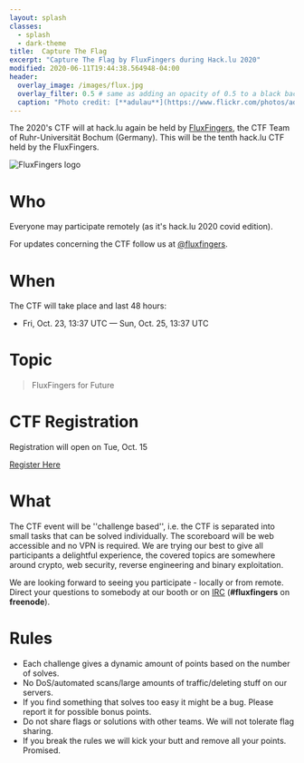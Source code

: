 ```yaml
---
layout: splash
classes:
  - splash
  - dark-theme
title:  Capture The Flag
excerpt: "Capture The Flag by FluxFingers during Hack.lu 2020"
modified: 2020-06-11T19:44:38.564948-04:00
header:
  overlay_image: /images/flux.jpg
  overlay_filter: 0.5 # same as adding an opacity of 0.5 to a black background
  caption: "Photo credit: [**adulau**](https://www.flickr.com/photos/adulau)"
---
```


The 2020's CTF will at hack.lu again be held by [FluxFingers](https://www.fluxfingers.net/), the CTF Team of
Ruhr-Universität Bochum (Germany). This will be the tenth hack.lu CTF held by the FluxFingers.

![FluxFingers logo](https://fluxfingers.net/static/img/logo_white.png)

# Who

Everyone may participate remotely (as it's hack.lu 2020 covid edition). 

For updates concerning the CTF follow us at [@fluxfingers](https://twitter.com/fluxfingers).

# When

The CTF will take place and last 48 hours:

- Fri, Oct. 23, 13:37 UTC — Sun, Oct. 25, 13:37 UTC

# Topic

> FluxFingers for Future

# CTF Registration

Registration will open on Tue, Oct. 15 

[Register Here](https://pwnhub.fluxfingers.net/)

# What

The CTF event will be ''challenge based'', i.e. the CTF is separated
into small tasks that can be solved individually. The scoreboard will be
web accessible and no VPN is required. We are trying our best to give
all participants a delightful experience, the covered topics are
somewhere around crypto, web security, reverse engineering and binary exploitation.

We are looking forward to seeing you participate - locally or from
remote. Direct your questions to somebody at our booth or on
[IRC](irc://chat.freenode.net/fluxfingers) (**#fluxfingers** on **freenode**).

# Rules

*    Each challenge gives a dynamic amount of points based on the number of solves.
*    No DoS/automated scans/large amounts of traffic/deleting stuff on our servers.
*    If you find something that solves too easy it might be a bug. Please report it for possible bonus points.
*    Do not share flags or solutions with other teams. We will not tolerate flag sharing.
*    If you break the rules we will kick your butt and remove all your points. Promised.
